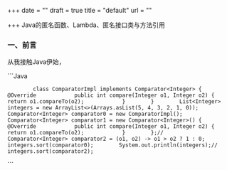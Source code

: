 +++
date = ""
draft = true
title = "default"
url = ""

+++
Java的匿名函数、Lambda、匿名接口类与方法引用

### 一、前言

从我接触Java伊始，

  
\`\`\`Java

            class ComparatorImpl implements Comparator<Integer> {            @Override            public int compare(Integer o1, Integer o2) {                return o1.compareTo(o2);            }        }        List<Integer> integers = new ArrayList<>(Arrays.asList(5, 4, 3, 2, 1, 0));        Comparator<Integer> comparator0 = new ComparatorImpl();        Comparator<Integer> comparator1 = new Comparator<Integer>() {            @Override            public int compare(Integer o1, Integer o2) {                return o1.compareTo(o2);            }        };//        Comparator<Integer> comparator2 = (o1, o2) -> o1 > o2 ? 1 : 0;        integers.sort(comparator0);        System.out.println(integers);//        integers.sort(comparator2);

\`\`\`